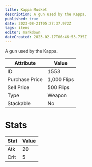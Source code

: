 ```yaml
---
title: Kappa Musket
description: A gun used by the Kappa.
published: true
date: 2023-08-21T05:27:37.972Z
tags: items
editor: markdown
dateCreated: 2023-02-17T06:46:53.735Z
---
```


A gun used by the Kappa.

|Attribute|Value|
|-|-|
|ID|1553|
|Purchase Price|1,000 Flips|
|Sell Price|500 Flips|
|Type|Weapon|
|Stackable|No|

# Stats
|Stat|Value|
|-|-|
|Atk|20|
|Crit|5|
